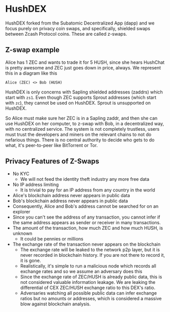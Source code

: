 # HushDEX

HushDEX forked from the Subatomic Decentralized App (dapp) and we focus purely
on privacy coin swaps, and specifically, shielded swaps between Zcash Protocol
coins. These are called z-swaps.

## Z-swap example

Alice has 1 ZEC and wants to trade it for 5 HUSH, since she hears HushChat is
pretty awesome and ZEC just goes down in price, always. We represent this in
a diagram like this

    Alice (ZEC) <> Bob (HUSH)

HushDEX is only concerns with Sapling shielded addresses (zaddrs) which start
with `zs1`. Even though ZEC supports Sprout addresses (which start with `zc`),
they cannot be used on HushDEX. Sprout is unsupported on HushDEX.

So Alice must make sure her ZEC is in a Sapling zaddr, and then she can use
HushDEX on her computer, to z-swap with Bob, in a decentralized way, with
no centralized service. The system is not completely trustless, users must
trust the developers and miners on the relevant chains to not do nefarious
things. There is no central authority to decide who gets to do what, it's
peer-to-peer like BitTorrent or Tor.

## Privacy Features of Z-Swaps

  * No KYC
    * We will not feed the identity theft industry any more free data
  * No IP address limiting
    * It is trivial to pay for an IP address from any country in the world
  * Alice's blockchain address never appears in public data
  * Bob's blockchain address never appears in public data
  * Consequently, Alice and Bob's address cannot be searched for on an explorer
  * Since you can't see the address of any transaction, you cannot infer if
    the same address appears as sender or receiver in many transactions.
  * The amount of the transaction, how much ZEC and how much HUSH, is unknown
    * It could be pennies or millions
  * The exchange rate of the transaction never appears on the blockchain
    * The exchange rate will be leaked to the network p2p layer, but it is never
      recorded in blockchain history. If you are not there to record it, it is gone.
    * Realistically, it's simple to run a malicious node which records all exchange rates
      and so we assume an adversary does this
    * Since the exchange rate of ZEC/HUSH is already public data, this is not considered valuable
      information leakage. We are leaking the differential of CEX ZEC/HUSH exchange ratio to
      this DEX's ratio.
    * Adversaries watching all possible public data can infer exchange ratios but no amounts
      or addresses, which is considered a massive blow against blockchain analysis.

